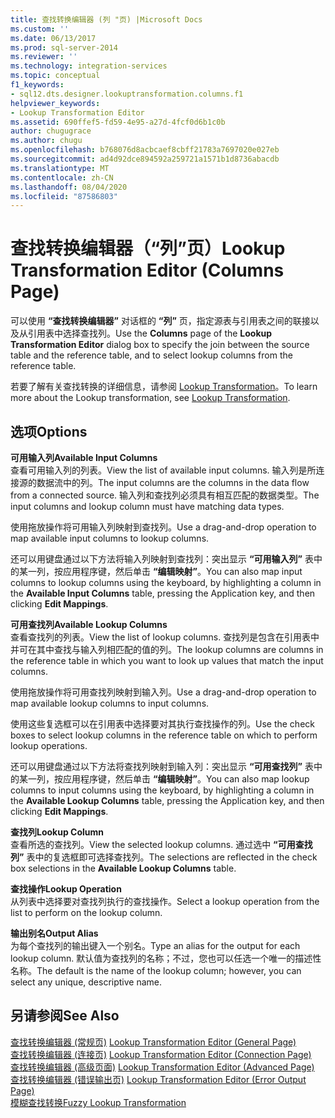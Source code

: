 ```yaml
---
title: 查找转换编辑器 (列 "页) |Microsoft Docs
ms.custom: ''
ms.date: 06/13/2017
ms.prod: sql-server-2014
ms.reviewer: ''
ms.technology: integration-services
ms.topic: conceptual
f1_keywords:
- sql12.dts.designer.lookuptransformation.columns.f1
helpviewer_keywords:
- Lookup Transformation Editor
ms.assetid: 690ffef5-fd59-4e95-a27d-4fcf0d6b1c0b
author: chugugrace
ms.author: chugu
ms.openlocfilehash: b768076d8acbcaef8cbff21783a7697020e027eb
ms.sourcegitcommit: ad4d92dce894592a259721a1571b1d8736abacdb
ms.translationtype: MT
ms.contentlocale: zh-CN
ms.lasthandoff: 08/04/2020
ms.locfileid: "87586803"
---
```

# <a name="lookup-transformation-editor-columns-page"></a><span data-ttu-id="13eb1-102">查找转换编辑器（“列”页）</span><span class="sxs-lookup"><span data-stu-id="13eb1-102">Lookup Transformation Editor (Columns Page)</span></span>
  <span data-ttu-id="13eb1-103">可以使用 **“查找转换编辑器”** 对话框的 **“列”** 页，指定源表与引用表之间的联接以及从引用表中选择查找列。</span><span class="sxs-lookup"><span data-stu-id="13eb1-103">Use the **Columns** page of the **Lookup Transformation Editor** dialog box to specify the join between the source table and the reference table, and to select lookup columns from the reference table.</span></span>  
  
 <span data-ttu-id="13eb1-104">若要了解有关查找转换的详细信息，请参阅 [Lookup Transformation](data-flow/transformations/lookup-transformation.md)。</span><span class="sxs-lookup"><span data-stu-id="13eb1-104">To learn more about the Lookup transformation, see [Lookup Transformation](data-flow/transformations/lookup-transformation.md).</span></span>  
  
## <a name="options"></a><span data-ttu-id="13eb1-105">选项</span><span class="sxs-lookup"><span data-stu-id="13eb1-105">Options</span></span>  
 <span data-ttu-id="13eb1-106">**可用输入列**</span><span class="sxs-lookup"><span data-stu-id="13eb1-106">**Available Input Columns**</span></span>  
 <span data-ttu-id="13eb1-107">查看可用输入列的列表。</span><span class="sxs-lookup"><span data-stu-id="13eb1-107">View the list of available input columns.</span></span> <span data-ttu-id="13eb1-108">输入列是所连接源的数据流中的列。</span><span class="sxs-lookup"><span data-stu-id="13eb1-108">The input columns are the columns in the data flow from a connected source.</span></span> <span data-ttu-id="13eb1-109">输入列和查找列必须具有相互匹配的数据类型。</span><span class="sxs-lookup"><span data-stu-id="13eb1-109">The input columns and lookup column must have matching data types.</span></span>  
  
 <span data-ttu-id="13eb1-110">使用拖放操作将可用输入列映射到查找列。</span><span class="sxs-lookup"><span data-stu-id="13eb1-110">Use a drag-and-drop operation to map available input columns to lookup columns.</span></span>  
  
 <span data-ttu-id="13eb1-111">还可以用键盘通过以下方法将输入列映射到查找列：突出显示 **“可用输入列”** 表中的某一列，按应用程序键，然后单击 **“编辑映射”**。</span><span class="sxs-lookup"><span data-stu-id="13eb1-111">You can also map input columns to lookup columns using the keyboard, by highlighting a column in the **Available Input Columns** table, pressing the Application key, and then clicking **Edit Mappings**.</span></span>  
  
 <span data-ttu-id="13eb1-112">**可用查找列**</span><span class="sxs-lookup"><span data-stu-id="13eb1-112">**Available Lookup Columns**</span></span>  
 <span data-ttu-id="13eb1-113">查看查找列的列表。</span><span class="sxs-lookup"><span data-stu-id="13eb1-113">View the list of lookup columns.</span></span> <span data-ttu-id="13eb1-114">查找列是包含在引用表中并可在其中查找与输入列相匹配的值的列。</span><span class="sxs-lookup"><span data-stu-id="13eb1-114">The lookup columns are columns in the reference table in which you want to look up values that match the input columns.</span></span>  
  
 <span data-ttu-id="13eb1-115">使用拖放操作将可用查找列映射到输入列。</span><span class="sxs-lookup"><span data-stu-id="13eb1-115">Use a drag-and-drop operation to map available lookup columns to input columns.</span></span>  
  
 <span data-ttu-id="13eb1-116">使用这些复选框可以在引用表中选择要对其执行查找操作的列。</span><span class="sxs-lookup"><span data-stu-id="13eb1-116">Use the check boxes to select lookup columns in the reference table on which to perform lookup operations.</span></span>  
  
 <span data-ttu-id="13eb1-117">还可以用键盘通过以下方法将查找列映射到输入列：突出显示 **“可用查找列”** 表中的某一列，按应用程序键，然后单击 **“编辑映射”**。</span><span class="sxs-lookup"><span data-stu-id="13eb1-117">You can also map lookup columns to input columns using the keyboard, by highlighting a column in the **Available Lookup Columns** table, pressing the Application key, and then clicking **Edit Mappings**.</span></span>  
  
 <span data-ttu-id="13eb1-118">**查找列**</span><span class="sxs-lookup"><span data-stu-id="13eb1-118">**Lookup Column**</span></span>  
 <span data-ttu-id="13eb1-119">查看所选的查找列。</span><span class="sxs-lookup"><span data-stu-id="13eb1-119">View the selected lookup columns.</span></span> <span data-ttu-id="13eb1-120">通过选中 **“可用查找列”** 表中的复选框即可选择查找列。</span><span class="sxs-lookup"><span data-stu-id="13eb1-120">The selections are reflected in the check box selections in the **Available Lookup Columns** table.</span></span>  
  
 <span data-ttu-id="13eb1-121">**查找操作**</span><span class="sxs-lookup"><span data-stu-id="13eb1-121">**Lookup Operation**</span></span>  
 <span data-ttu-id="13eb1-122">从列表中选择要对查找列执行的查找操作。</span><span class="sxs-lookup"><span data-stu-id="13eb1-122">Select a lookup operation from the list to perform on the lookup column.</span></span>  
  
 <span data-ttu-id="13eb1-123">**输出别名**</span><span class="sxs-lookup"><span data-stu-id="13eb1-123">**Output Alias**</span></span>  
 <span data-ttu-id="13eb1-124">为每个查找列的输出键入一个别名。</span><span class="sxs-lookup"><span data-stu-id="13eb1-124">Type an alias for the output for each lookup column.</span></span> <span data-ttu-id="13eb1-125">默认值为查找列的名称；不过，您也可以任选一个唯一的描述性名称。</span><span class="sxs-lookup"><span data-stu-id="13eb1-125">The default is the name of the lookup column; however, you can select any unique, descriptive name.</span></span>  
  
## <a name="see-also"></a><span data-ttu-id="13eb1-126">另请参阅</span><span class="sxs-lookup"><span data-stu-id="13eb1-126">See Also</span></span>  
 <span data-ttu-id="13eb1-127">[查找转换编辑器 &#40;常规页&#41;](general-page-of-integration-services-designers-options.md) </span><span class="sxs-lookup"><span data-stu-id="13eb1-127">[Lookup Transformation Editor &#40;General Page&#41;](general-page-of-integration-services-designers-options.md) </span></span>  
 <span data-ttu-id="13eb1-128">[查找转换编辑器 &#40;连接页&#41;](../../2014/integration-services/lookup-transformation-editor-connection-page.md) </span><span class="sxs-lookup"><span data-stu-id="13eb1-128">[Lookup Transformation Editor &#40;Connection Page&#41;](../../2014/integration-services/lookup-transformation-editor-connection-page.md) </span></span>  
 <span data-ttu-id="13eb1-129">[查找转换编辑器 &#40;高级页面&#41;](../../2014/integration-services/lookup-transformation-editor-advanced-page.md) </span><span class="sxs-lookup"><span data-stu-id="13eb1-129">[Lookup Transformation Editor &#40;Advanced Page&#41;](../../2014/integration-services/lookup-transformation-editor-advanced-page.md) </span></span>  
 <span data-ttu-id="13eb1-130">[查找转换编辑器 &#40;错误输出页&#41;](../../2014/integration-services/lookup-transformation-editor-error-output-page.md) </span><span class="sxs-lookup"><span data-stu-id="13eb1-130">[Lookup Transformation Editor &#40;Error Output Page&#41;](../../2014/integration-services/lookup-transformation-editor-error-output-page.md) </span></span>  
 [<span data-ttu-id="13eb1-131">模糊查找转换</span><span class="sxs-lookup"><span data-stu-id="13eb1-131">Fuzzy Lookup Transformation</span></span>](data-flow/transformations/fuzzy-lookup-transformation.md)  
  
  
